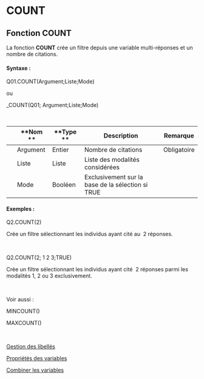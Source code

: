 # COUNT

## Fonction COUNT

La fonction **COUNT** crée un filtre depuis une variable multi-réponses et un nombre de citations.&nbsp;

#### Syntaxe :&nbsp;

Q01.COUNT(Argument;Liste;Mode)

ou

\_COUNT(Q01; Argument;Liste;Mode)

&nbsp;

| &nbsp; | **Nom ** | **Type ** | **Description** | **Remarque** |
| --- | --- | --- | --- | --- |
| &nbsp; | Argument | Entier | Nombre de citations | Obligatoire |
| &nbsp; | Liste | Liste | Liste des modalités considérées | &nbsp; |
| &nbsp; | Mode | Booléen | Exclusivement sur la base de la sélection si TRUE | &nbsp; |


#### Exemples :

Q2.COUNT(2)

Crée un filtre sélectionnant les individus ayant cité au&nbsp; 2 réponses.

&nbsp;

Q2.COUNT(2; 1 2 3;TRUE)

Crée un filtre sélectionnant les individus ayant cité&nbsp; 2 réponses parmi les modalités 1, 2 ou 3 exclusivement.

&nbsp;

Voir aussi :&nbsp;

MINCOUNT()&nbsp;

MAXCOUNT()

&nbsp;

[Gestion des libellés](<Gererleslibelleslestextes1.md>)

[Propriétés des variables](<Modifierlesproprietesdesvariable.md>)

[Combiner les variables](<Combinerlesvariables1.md>)
